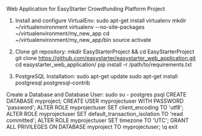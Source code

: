 Web Application for EasyStarter Crowdfunding Platform Project

1. Install and configure VirtualEnv:
    sudo apt-get install virtualenv 
    mkdir ~/virtualenvironment
    virtualenv --no-site-packages ~/virtualenvironment/my_new_app
    cd ~/virtualenvironment/my_new_app/bin
    source activate

2. Clone git repository:
    mkdir EasyStarterProject && cd EasyStarterProject
    git clone https://github.com/easystarter/easystarter_web_application.git
    cd easystarter_web_application/ 
    pip install -r /path/to/requirements.txt

3. PostgreSQL
Installation:
    sudo apt-get update
    sudo apt-get install postgresql postgresql-contrib

Create a Database and Database User:
    sudo su - postgres
    psql
    CREATE DATABASE myproject;
    CREATE USER myprojectuser WITH PASSWORD 'password';
    ALTER ROLE myprojectuser SET client_encoding TO 'utf8';
    ALTER ROLE myprojectuser SET default_transaction_isolation TO 'read committed';
    ALTER ROLE myprojectuser SET timezone TO 'UTC';
    GRANT ALL PRIVILEGES ON DATABASE myproject TO myprojectuser;
    \q
    exit
